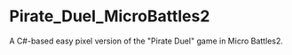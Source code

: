 # Pirate_Duel_MicroBattles2
A C#-based easy pixel version of the "Pirate Duel" game in Micro Battles2. 

